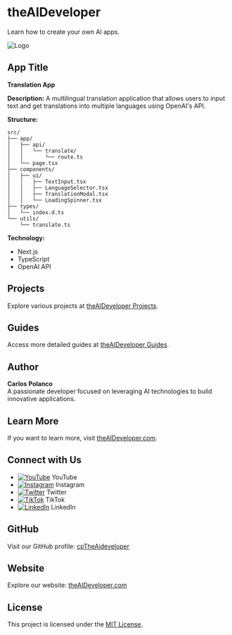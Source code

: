 # theAIDeveloper

Learn how to create your own AI apps.

![Logo](https://d3erng0hrrd7m4.cloudfront.net/logo.png)

## App Title
**Translation App**

**Description:** A multilingual translation application that allows users to input text and get translations into multiple languages using OpenAI's API.

**Structure:**
```
src/
├── app/
│   ├── api/
│   │   └── translate/
│   │       └── route.ts
│   └── page.tsx
├── components/
│   ├── ui/
│   │   ├── TextInput.tsx
│   │   ├── LanguageSelector.tsx
│   │   ├── TranslationModal.tsx
│   │   └── LoadingSpinner.tsx
├── types/
│   └── index.d.ts
└── utils/
    └── translate.ts
```

**Technology:**
- Next.js
- TypeScript
- OpenAI API

## Projects

Explore various projects at [theAIDeveloper Projects](https://www.the-aideveloper.com/projects).

## Guides

Access more detailed guides at [theAIDeveloper Guides](https://www.the-aideveloper.com/guides).

## Author

**Carlos Polanco**  
A passionate developer focused on leveraging AI technologies to build innovative applications.

## Learn More

If you want to learn more, visit [theAIDeveloper.com](https://www.the-aideveloper.com).

## Connect with Us

- [![YouTube](https://img.icons8.com/color/48/000000/youtube-play.png)](https://www.youtube.com/@theaideveloper) YouTube
- [![Instagram](https://img.icons8.com/color/48/000000/instagram-new.png)](https://www.instagram.com/cptheaideveloper/) Instagram
- [![Twitter](https://img.icons8.com/color/48/000000/twitter.png)](https://x.com/cpaideveloper) Twitter
- [![TikTok](https://img.icons8.com/color/48/000000/tiktok--v1.png)](https://www.tiktok.com/@codingnutella) TikTok
- [![LinkedIn](https://img.icons8.com/color/48/000000/linkedin.png)](https://www.linkedin.com/company/theaidevelopercp/) LinkedIn

## GitHub

Visit our GitHub profile: [cpTheAideveloper](https://github.com/cpTheAideveloper)

## Website

Explore our website: [theAIDeveloper.com](https://www.the-aideveloper.com/)

## License

This project is licensed under the [MIT License](LICENSE).
```